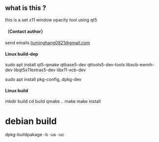 ## what is this ?
this is a set x11 window opacity tool
using qt5
#### （Contact author）
send emails liuminghang0821@gmail.com
#### Linux build-dep
sudo apt install qt5-qmake qtbase5-dev qttools5-dev-tools libxcb-ewmh-dev libqt5x11extras5-dev libx11-xcb-dev

sudo apt install pkg-config, dpkg-dev
#### Linux build 
mkdir build
cd build
qmake ..
make 
make install

# debian build 
dpkg-buildpakage -b -us -uc

